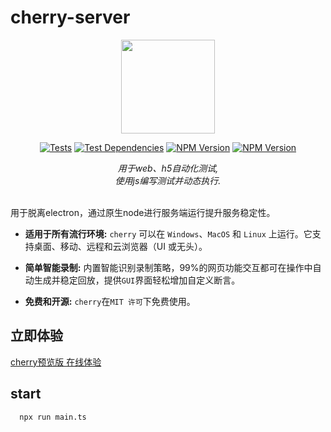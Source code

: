 # cherry-server

<div align=center><img width="150" height="150" src="https://raw.githubusercontent.com/rr13k/cherry/master/strawberry.ico"/></div>

<p align="center">
<a href="https://coding.jd.com/cherry/cherry-next/"><img alt="Tests" src="https://badgen.net/badge/cherry/next/pink?icon=github"></a>
<a href="https://coding.jd.com/cherry/cherry-next/"><img alt="Test Dependencies" src="https://badgen.net/badge/webUi/auto/red?icon=github" /></a>
<a href="https://coding.jd.com/cherry/cherry-next/"><img alt="NPM Version" src="https://badgen.net/github/status/micromatch/micromatch/4.0.1" style="max-width:100%;"></a>
<a href="https://coding.jd.com/cherry/cherry-next/"><img alt="NPM Version" src="https://badgen.net/badge/license/MIT/blue" style="max-width:100%;"></a>
</p>

<div align=center>
    <i>用于web、h5自动化测试,
    </br>使用js编写测试并动态执行.</i>
</div>
<br/>

用于脱离electron，通过原生node进行服务端运行提升服务稳定性。

* **适用于所有流行环境:** `cherry` 可以在 `Windows`、`MacOS` 和 `Linux` 上运行。它支持桌面、移动、远程和云浏览器（UI 或无头）。
* **简单智能录制:** 内置智能识别录制策略，99%的网页功能交互都可在操作中自动生成并稳定回放，提供`GUI`界面轻松增加自定义断言。

* **免费和开源:** `cherry`在`MIT 许可`下免费使用。

## 立即体验
[cherry预览版 在线体验](https://renranbk.gitee.io/cherry-preview)


## start

```
  npx run main.ts
```



